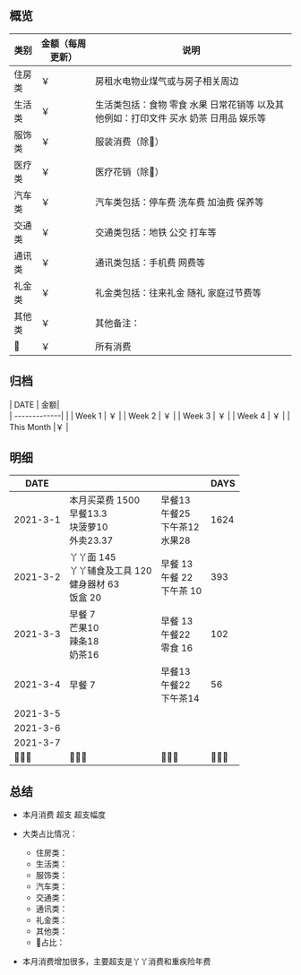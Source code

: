 ## 概览
| 类别           | 金额（每周更新）        |    说明 |
| -------------|-------------| -----|
| 住房类|￥   | 房租水电物业煤气或与房子相关周边
| 生活类| ￥    | 生活类包括：食物 零食 水果 日常花销等 以及其他例如：打印文件 买水 奶茶 日用品 娱乐等        |
|服饰类 | ￥ | 服装消费（除👶） |
|医疗类 | ￥  | 医疗花销（除👶）
|汽车类 |￥ | 汽车类包括：停车费 洗车费 加油费 保养等
|交通类| ￥  | 交通类包括：地铁 公交 打车等
|通讯类 | ￥ | 通讯类包括：手机费 网费等
|礼金类 | ￥ | 礼金类包括：往来礼金 随礼 家庭过节费等
|其他类 | ￥  | 其他备注：
|👶 | ￥  | 所有消费

## 归档
| DATE           | 金额|      
| -------------|       |
| Week 1 | ￥   |
| Week 2 | ￥  |
| Week 3 | ￥  |
| Week 4 | ￥ |
| This Month |￥ |

## 明细
| DATE           |         |    |DAYS
| -------------|-------------| -----|---
| 2021-3-1      | 本月买菜费 1500 <br> 早餐13.3<br> 块菠萝10 <br> 外卖23.37 | 早餐13<br>午餐25<br>下午茶12<br>水果28 | 1624
| 2021-3-2      | 丫丫面 145<br> 丫丫辅食及工具 120<br>健身器材 63 <br>饭盒 20| 早餐 13<br> 午餐 22 <br>下午茶 10 | 393
| 2021-3-3      |  早餐 7 <br> 芒果10 <br>辣条18<br>奶茶16| 早餐 13<br> 午餐22 <br> 零食 16 | 102  
| 2021-3-4      |早餐 7 |早餐13<br>午餐22<br>下午茶14  | 56
| 2021-3-5      | |  |
| 2021-3-6      | |  |
| 2021-3-7      |  |   |
|       👨‍👩‍👧            |     👨‍👩‍👧‍               |    👨‍👩‍👧 |     👨‍👩‍👧   |

## 总结

- 本月消费  超支  超支幅度
- 大类占比情况：
  - 住房类：
  - 生活类：     
  - 服饰类：
  - 汽车类：
  - 交通类：
  - 通讯类：
  - 礼金类：
  - 其他类：
  - 👶占比：

- 本月消费增加很多，主要超支是丫丫消费和重疾险年费
